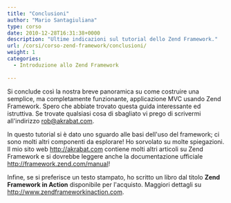 ```yaml
---
title: "Conclusioni"
author: "Mario Santagiuliana"
type: corso
date: 2010-12-28T16:31:38+0000
description: "Ultime indicazioni sul tutorial dello Zend Framework."
url: /corsi/corso-zend-framework/conclusioni/
weight: 1
categories:
  - Introduzione allo Zend Framework
  
---
```

Si conclude così la nostra breve panoramica su come costruire una semplice, ma completamente funzionante, applicazione MVC usando Zend Framework. Spero che abbiate trovato questa guida interessante ed istruttiva. Se trovate qualsiasi cosa di sbagliato vi prego di scrivermi all'indirizzo rob@akrabat.com.

In questo tutorial si è dato uno sguardo alle basi dell'uso del framework; ci sono molti altri componenti da esplorare! Ho sorvolato su molte spiegazioni. Il mio sito web <http://akrabat.com> contiene molti altri articoli su Zend Framework e si dovrebbe leggere anche la documentazione ufficiale <http://framework.zend.com/manual>!

Infine, se si preferisce un testo stampato, ho scritto un libro dal titolo **Zend Framework in Action** disponibile per l'acquisto. Maggiori dettagli su <http://www.zendframeworkinaction.com>.